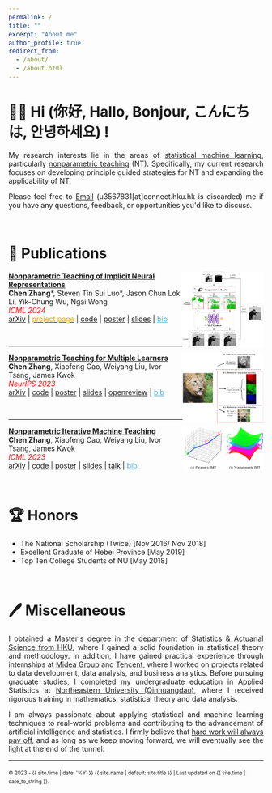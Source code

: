 ```yaml
---
permalink: /
title: ""
excerpt: "About me"
author_profile: true
redirect_from: 
  - /about/
  - /about.html
---
```


<span class='anchor' id='about-me'></span>

# 👋😀 Hi (你好, Hallo, Bonjour, こんにちは, 안녕하세요) !

<span style="text-align:justify; display: inline-block;">My research interests lie in the areas of [statistical machine learning](https://en.wikipedia.org/wiki/Statistical_learning_theory), particularly [nonparametric teaching](https://arxiv.org/abs/2306.03007) (NT). Specifically, my current research focuses on developing principle guided strategies for NT and expanding the applicability of NT.</span>

<span style="text-align:justify; display: inline-block;"> Please feel free to [Email](mailto:czhang6@connect.hku.hk) (u3567831[at]connect.hku.hk is discarded) me if you have any questions, feedback, or opportunities you'd like to discuss. </span>

<span style="color:white"><br></span>

# 📃 Publications

<img src="_publications/nonparametric_teaching_of_implicit_neural_representations/figure1.png" width="160px" alt="" align="right" />

**<span style="color:royalblue">[Nonparametric Teaching of Implicit Neural Representations](../_publications/_publications/nonparametric_teaching_of_implicit_neural_representations/ICML_2024_Paper.pdf)</span>**  
__Chen Zhang__\*, Steven Tin Sui Luo\*, Jason Chun Lok Li, Yik-Chung Wu, Ngai Wong  
<span style="color:red; font-style:italic;">ICML 2024</span>  
[arXiv](https://arxiv.org/abs/2405.10531v1) | [<span style="color:orange;">project page</span>](https://chen2hang.github.io/_publications/nonparametric_teaching_of_implicit_neural_representations/int.html) | [code](https://github.com/stevolopolis/nmt_inr) | [poster](../_publications/nonparametric_teaching_of_implicit_neural_representations/ICML_2024_Poster.pdf) | [slides](../_publications/nonparametric_teaching_of_implicit_neural_representations/ICML_2024_Slides.pdf) | <span onclick="toggleDivIcml2024()" style="color: #52adc8; text-decoration: underline; cursor: pointer;">bib</span>  
<div id="icml2024" style="display: none;">
<pre>
@InProceedings{zhang2024ntinr,
    title={Nonparametric Teaching of Implicit Neural Representations},
    author={Zhang, Chen and Luo, Steven and Li, Jason and Wu, Yik-Chung and Wong, Ngai},
    booktitle = {ICML},
    year={2024}
}
</pre>
</div>
<script>
function toggleDivIcml2024() {
  var bibDiv = document.getElementById("icml2024");
  if (bibDiv.style.display === "none") {
    bibDiv.style.display = "block";
  } else {
    bibDiv.style.display = "none";
  }
}
</script>

<span style="color:white"><br></span>

--------

<img src="_publications/nonparametric_teaching_for_multiple_learners/CmpaST.png" width="160px" alt="" align="right" />

**<span style="color:royalblue">[Nonparametric Teaching for Multiple Learners](../_publications/nonparametric_teaching_for_multiple_learners/NeurIPS_2023_Paper.pdf)</span>**  
__Chen Zhang__, Xiaofeng Cao, Weiyang Liu, Ivor Tsang, James Kwok  
<span style="color:red; font-style:italic;">NeurIPS 2023</span>  
[arXiv](https://arxiv.org/abs/2311.10318) | [code](https://github.com/chen2hang/MINT_NonparametricTeaching) | [poster](../_publications/nonparametric_teaching_for_multiple_learners/NeurIPS_2023_Poster.pdf) | [slides](../_publications/nonparametric_teaching_for_multiple_learners/NeurIPS_2023_Slides.pdf) | [openreview](https://openreview.net/forum?id=VkUNovXoxx) | <span onclick="toggleBibNeurips2023()" style="color: #52adc8; text-decoration: underline; cursor: pointer;">bib</span>  
<div id="neurips2023" style="display: none;">
<pre>
@InProceedings{zhang2023mint,
    title={Nonparametric Teaching for Multiple Learners},
    author={Zhang, Chen and Cao, Xiaofeng and Liu, Weiyang and Tsang, Ivor and Kwok, James},
    booktitle = {NeurIPS},
    year={2023}
}
</pre>
</div>
<script>
function toggleBibNeurips2023() {
  var bibDiv = document.getElementById("neurips2023");
  if (bibDiv.style.display === "none") {
    bibDiv.style.display = "block";
  } else {
    bibDiv.style.display = "none";
  }
}
</script>

<span style="color:white"><br></span>

--------

<img src="_publications/nonparametric_iterative_machine_teaching/comp.png" width="160px" alt="" align="right" />

**<span style="color:royalblue">[Nonparametric Iterative Machine Teaching](../_publications/nonparametric_iterative_machine_teaching/ICML_2023_Paper.pdf)</span>**  
__Chen Zhang__, Xiaofeng Cao, Weiyang Liu, Ivor Tsang, James Kwok  
<span style="color:red; font-style:italic;">ICML 2023</span>  
[arXiv](https://arxiv.org/abs/2306.03007) | [code](https://github.com/chen2hang/NonparametricTeaching) | [poster](../_publications/nonparametric_iterative_machine_teaching/ICML_2023_Poster.pdf) | [slides](../_publications/nonparametric_iterative_machine_teaching/ICML_2023_Slides.pdf) | [talk](https://recorder-v3.slideslive.com/?share=81841&s=f2aa5c6c-b216-40d6-871c-d4ac3744a464) | <span onclick="toggleBibIcml2023()" style="color: #52adc8; text-decoration: underline; cursor: pointer;">bib</span>  
<div id="icml2023" style="display: none;">
<pre>
@InProceedings{zhang2023nimt,
    title={Nonparametric Iterative Machine Teaching},
    author={Zhang, Chen and Cao, Xiaofeng and Liu, Weiyang and Tsang, Ivor and Kwok, James},
    booktitle = {ICML},
    year={2023}
}
</pre>
</div>
<script>
function toggleBibIcml2023() {
  var bibDiv = document.getElementById("icml2023");
  if (bibDiv.style.display === "none") {
    bibDiv.style.display = "block";
  } else {
    bibDiv.style.display = "none";
  }
}
</script>

<span style="color:white"><br></span>

# 🏆 Honors

- The National Scholarship (Twice) 	[Nov 2016/ Nov 2018]  
- Excellent Graduate of Hebei Province	[May 2019]  
- Top Ten College Students of NU	[May 2018]  

<span style="color:white"><br></span>

# 🖊 Miscellaneous

<span style="text-align:justify; display: inline-block;"><!-- Currently, I am pursuing the Ph.D. degree in the department of [electrical and electronic engineering](https://www.eee.hku.hk/) from [the University of Hong Kong (HKU)](https://www.hku.hk/), under the supervision of [Prof. Yik-Chung Wu](https://www.eee.hku.hk/~ycwu/) and [Prof. Ngai Wong](https://www.eee.hku.hk/~nwong/). -->I obtained a Master's degree in the department of [Statistics & Actuarial Science from HKU](https://saasweb.hku.hk/), where I gained a solid foundation in statistical theory and methodology. In addition, I have gained practical experience through internships at [Midea Group](https://www.midea.com/cn/Our-Businesses/Digital-Innovation) and [Tencent](https://www.tencent.com/zh-cn/index.html), where I worked on projects related to data development, data analysis, and business analytics. Before pursuing graduate studies, I completed my undergraduate education in Applied Statistics at [Northeastern University (Qinhuangdao)](https://stxy.neuq.edu.cn/), where I received rigorous training in mathematics, statistical theory and data analysis.</span>

<span style="text-align:justify; display: inline-block;">I am always passionate about applying statistical and machine learning techniques to real-world problems and contributing to the advancement of artificial intelligence and statistics. I firmly believe that [hard work will always pay off](https://en.wikipedia.org/wiki/Achievement_ideology), and as long as we keep moving forward, we will eventually see the light at the end of the tunnel.</span>

***  
<span style="font-size:10px">&copy; 2023 - {{ site.time | date: '%Y' }} {{ site.name | default: site.title }} | Last updated on {{ site.time | date_to_string }}.</span>  
<div style="max-height: ; overflow: hidden">
   <script type='text/javascript' id='clustrmaps' src='//cdn.clustrmaps.com/map_v2.js?cl=ffffff&w=a&t=tt&d=lqNlpUS_HRjhGVIm-Aj62QHiiMwT_hM1rlhdDtyxZ9I&cmo=ff0028&cmn=ffae00'></script>
</div>
